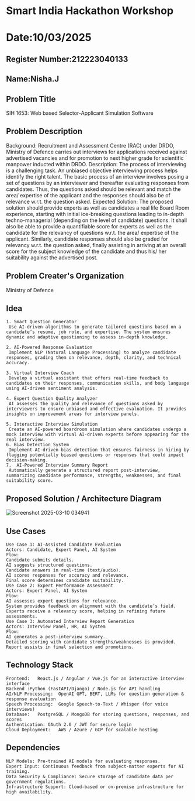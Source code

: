 # Smart India Hackathon Workshop
# Date:10/03/2025
## Register Number:212223040133
## Name:Nisha.J
## Problem Title
SIH 1653: Web based Selector-Applicant Simulation Software
## Problem Description
Background: Recruitment and Assessment Centre (RAC) under DRDO, Ministry of Defence carries out interviews for applications received against advertised vacancies and for promotion to next higher grade for scientific manpower inducted within DRDO. Description: The process of interviewing is a challenging task. An unbiased objective interviewing process helps identify the right talent. The basic process of an interview involves posing a set of questions by an interviewer and thereafter evaluating responses from candidates. Thus, the questions asked should be relevant and match the area/ expertise of the applicant and the responses should also be of relevance w.r.t. the question asked. Expected Solution: The proposed solution should provide experts as well as candidates a real life Board Room experience, starting with initial ice-breaking questions leading to in-depth techno-managerial (depending on the level of candidate) questions. It shall also be able to provide a quantifiable score for experts as well as the candidate for the relevancy of questions w.r.t. the area/ expertise of the applicant. Similarly, candidate responses should also be graded for relevancy w.r.t. the question asked, finally assisting in arriving at an overall score for the subject knowledge of the candidate and thus his/ her suitability against the advertised post.

## Problem Creater's Organization
Ministry of Defence

## Idea
```
1. Smart Question Generator
 Use AI-driven algorithms to generate tailored questions based on a candidate’s resume, job role, and expertise. The system ensures dynamic and adaptive questioning to assess in-depth knowledge.

2. AI-Powered Response Evaluation
 Implement NLP (Natural Language Processing) to analyze candidate responses, grading them on relevance, depth, clarity, and technical accuracy.

3. Virtual Interview Coach
 Develop a virtual assistant that offers real-time feedback to candidates on their responses, communication skills, and body language using AI-driven sentiment analysis.

4. Expert Question Quality Analyzer
 AI assesses the quality and relevance of questions asked by interviewers to ensure unbiased and effective evaluation. It provides insights on improvement areas for interview panels.

5. Interactive Interview Simulation
 Create an AI-powered boardroom simulation where candidates undergo a mock interview with virtual AI-driven experts before appearing for the real interview.
6. Bias Detection System
 Implement AI-driven bias detection that ensures fairness in hiring by flagging potentially biased questions or responses that could impact decision-making.
7.  AI-Powered Interview Summary Report
 Automatically generate a structured report post-interview, summarizing candidate performance, strengths, weaknesses, and final suitability score.
```

## Proposed Solution / Architecture Diagram
![Screenshot 2025-03-10 034941](https://github.com/user-attachments/assets/681ddfeb-1498-4065-a675-77dba1aa72dc)



## Use Cases
```
Use Case 1: AI-Assisted Candidate Evaluation
Actors: Candidate, Expert Panel, AI System
Flow:
Candidate submits details.
AI suggests structured questions.
Candidate answers in real-time (text/audio).
AI scores responses for accuracy and relevance.
Final score determines candidate suitability.
Use Case 2: Expert Performance Assessment
Actors: Expert Panel, AI System
Flow:
AI assesses expert questions for relevance.
System provides feedback on alignment with the candidate’s field.
Experts receive a relevancy score, helping in refining future assessments.
Use Case 3: Automated Interview Report Generation
Actors: Interview Panel, HR, AI System
Flow:
AI generates a post-interview summary.
Detailed scoring with candidate strengths/weaknesses is provided.
Report assists in final selection and promotions.

```

## Technology Stack
```
Frontend:	React.js / Angular / Vue.js for an interactive interview interface
Backend	:Python (FastAPI/Django) / Node.js for API handling
AI/NLP Processing:	OpenAI GPT, BERT, LLMs for question generation & response evaluation
Speech Processing:	Google Speech-to-Text / Whisper (for voice interviews)
Database:	PostgreSQL / MongoDB for storing questions, responses, and scores
Authentication:	OAuth 2.0 / JWT for secure login
Cloud Deployment:	AWS / Azure / GCP for scalable hosting
```


## Dependencies
```
NLP Models: Pre-trained AI models for evaluating responses.
Expert Input: Continuous feedback from subject-matter experts for AI training.
Data Security & Compliance: Secure storage of candidate data per government regulations.
Infrastructure Support: Cloud-based or on-premise infrastructure for high availability.
```

